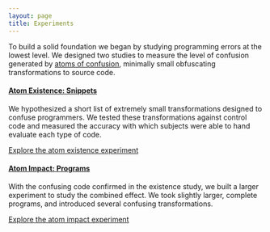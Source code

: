 ```yaml
---
layout: page
title: Experiments
---
```


To build a solid foundation we began by studying programming errors at the lowest level. We designed two studies to measure the level of confusion generated by [atoms of confusion](theory), minimally small obfuscating transformations to source code.

#### [Atom Existence: Snippets](2016-snippet-study)

We hypothesized a short list of extremely small transformations designed to confuse programmers. We tested these transformations against control code and measured the accuracy with which subjects were able to hand evaluate each type of code.

[Explore the atom existence experiment](2016-snippet-study)

#### [Atom Impact: Programs](2016-program-study)

With the confusing code confirmed in the existence study, we built a larger experiment to study the combined effect. We took slightly larger, complete programs, and introduced several confusing transformations. 

[Explore the atom impact experiment](2016-program-study)
